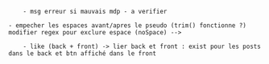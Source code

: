 <!-- - Stocker le token en local storage : méthode utilisée ici fonctionne normalement -->
<!-- - useContext : islogged pas opérationnel -> fait par authStorage.js -->
<!-- - temps de chargement login trop long: -->
<!-- - ajouter un spin pour symboliser le chargement -> ok -->
		- msg erreur si mauvais mdp - a verifier

<!-- /!\ autoprefixer all css -->

<!-- - page login/signup : 
<!-- 	- ajouter picture profile (choix par def OU choix d'une photo) -->
	- empecher les espaces avant/apres le pseudo (trim() fonctionne ?) modifier regex pour exclure espace (noSpace) -->

<!-- - page home :  -->
<!-- 	<!-- - btn retour top
	- cacher btn "créer un post" si user pas loggé	-> ok 
	  autorefresh du feed d'actu si nouveau post/comment 
	- date : moment : comment/post "depuis quand"
	- Card : créer component pour le feed de la page home -->
<!-- 		- ajouter picture profile
		- ajouter delete post -> demander à tuteur
		- ajouter delete comment -> demander à tuteur -->
		- like (back + front) -> lier back et front : exist pour les posts dans le back et btn affiché dans le front

<!--  responsiv : 
		 feed margin -->

<!-- - page profil : 
	- autocomplete du username : si le user change son pseudo le username autocomplete ne change pas sans avoir logout -> login car le username est stocké au login dans le back
	- ajouter affichage de picture profile
	- gestion update picture profile (back pas opérationnel dans abandon pour le moment) -->
<!-- 
- compte Admin avec tous les droits : abandon pour le moment car pas implanté dans le back -->

<!-- - navBar : 
	-responsiv menu déroulant -->




<!-- front : 
LOGIN : 
-> axios : stocker le token en localstorage (look tuto)
-> configurer axios pour récuperer le token barearer 
-> useContext : isLogged ?

hide btn hom create post
securiser pages home / create post = > si pas log go page login

temps de login long ?

style home ? le feed d'actu => auto refresh ? -->

<!-- Navbar : changer les btn si user is logged -->
<!-- Home : recupérer tous les posts : refresh provider ? -->
<!-- Posts : creer un post -->
 <!-- comments : creer un comment -->
 <!-- get one post ?   -->
 <!-- injecter le post dans l'entete comment
 delete post -> logo delete
 delete comment -> logo delete

slice date et heure pour affichage dans le feed

img post ? img user ?  
update post -->

<!-- profile : edit profile update = username + password -->

<!-- logout : permettre la deco du user -->

<!-- style : home + post + comments

back : 
valider token dans le creat post -->